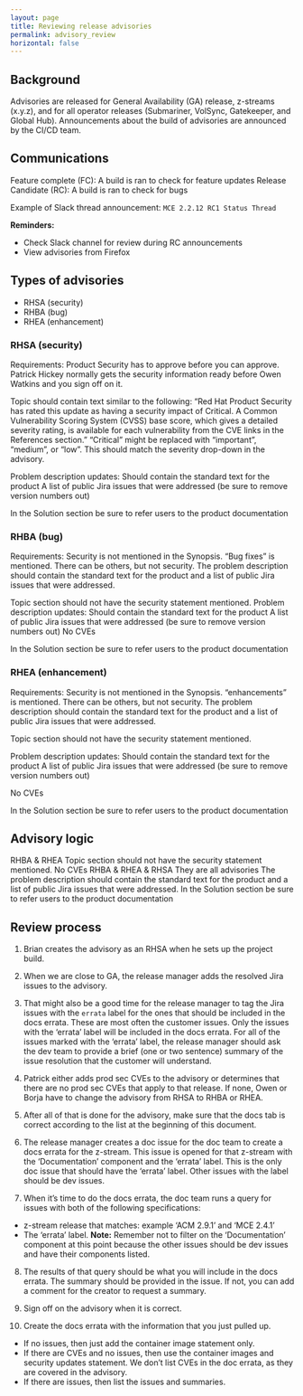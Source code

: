 ```yaml
---
layout: page
title: Reviewing release advisories
permalink: advisory_review
horizontal: false
---
```


## Background

Advisories are released for General Availability (GA) release, z-streams (x.y.z), and for all operator releases (Submariner, VolSync, Gatekeeper, and Global Hub). Announcements about the build of advisories are announced by the CI/CD team. 

## Communications

Feature complete (FC): A build is ran to check for feature updates
Release Candidate (RC): A build is ran to check for bugs


Example of Slack thread announcement: `MCE 2.2.12 RC1 Status Thread`

**Reminders:**

- Check Slack channel for review during RC announcements
- View advisories from Firefox


## Types of advisories

- RHSA (security)
- RHBA (bug)
- RHEA (enhancement)

### RHSA (security)

Requirements:
Product Security has to approve before you can approve. Patrick Hickey normally gets the security information ready before Owen Watkins and you sign off on it.


Topic should contain text similar to the following: “Red Hat Product Security has rated this update as having a security impact of Critical. A Common Vulnerability Scoring System (CVSS) base score, which gives a detailed severity rating, is available for each vulnerability from the CVE links in the References section.” “Critical” might be replaced with “important”, “medium”, or “low”. This should match the severity drop-down in the advisory.


Problem description updates:
Should contain the standard text for the product 
A list of public Jira issues that were addressed (be sure to remove version numbers out)


In the Solution section be sure to refer users to the product documentation

### RHBA (bug)

Requirements:
Security is not mentioned in the Synopsis. “Bug fixes” is mentioned. There can be others, but not security. 
The problem description should contain the standard text for the product and a list of public Jira issues that were addressed.


Topic section should not have the security statement mentioned.
Problem description updates:
Should contain the standard text for the product 
A list of public Jira issues that were addressed (be sure to remove version numbers out)
No CVEs


In the Solution section be sure to refer users to the product documentation

### RHEA (enhancement)

Requirements:
Security is not mentioned in the Synopsis. “enhancements” is mentioned. There can be others, but not security.
The problem description should contain the standard text for the product and a list of public Jira issues that were addressed. 


Topic section should not have the security statement mentioned.


Problem description updates:
Should contain the standard text for the product 
A list of public Jira issues that were addressed (be sure to remove version numbers out)


No CVEs


In the Solution section be sure to refer users to the product documentation

## Advisory logic

RHBA & RHEA
Topic section should not have the security statement mentioned.
No CVEs
RHBA & RHEA & RHSA
They are all advisories 
The problem description should contain the standard text for the product and a list of public Jira issues that were addressed.
In the Solution section be sure to refer users to the product documentation

## Review process

1. Brian creates the advisory as an RHSA when he sets up the project build.

2. When we are close to GA, the release manager adds the resolved Jira issues to the advisory.

3. That might also be a good time for the release manager to tag the Jira issues with the `errata` label for the ones that should be included in the docs errata. These are most often the customer issues. Only the issues with the ‘errata’ label will be included in the docs errata. For all of the issues marked with the ‘errata’ label, the release manager should ask the dev team to provide a brief (one or two sentence) summary of the issue resolution that the customer will understand.

4. Patrick either adds prod sec CVEs to the advisory or determines that there are no prod sec CVEs that apply to that release. If none, Owen or Borja have to change the advisory from RHSA to RHBA or RHEA.

5. After all of that is done for the advisory, make sure that the docs tab is correct according to the list at the beginning of this document.

6. The release manager creates a doc issue for the doc team to create a docs errata for the z-stream. This issue is opened for that z-stream with the ‘Documentation’ component and the ‘errata’ label. This is the only doc issue that should have the ‘errata’ label. Other issues with the label should be dev issues.

7. When it’s time to do the docs errata, the doc team runs a query for issues with both of the following specifications: 

- z-stream release that matches: example ‘ACM 2.9.1’ and ‘MCE 2.4.1’ 
- The ‘errata’ label. **Note:** Remember not to filter on the ‘Documentation’ component at this point because the other issues should be dev issues and have their components listed. 

8. The results of that query should be what you will include in the docs errata. The summary should be provided in the issue. If not, you can add a comment for the creator to request a summary. 

9. Sign off on the advisory when it is correct. 

10. Create the docs errata with the information that you just pulled up. 

- If no issues, then just add the container image statement only. 
- If there are CVEs and no issues, then use the container images and security updates statement. We don’t list CVEs in the doc errata, as they are covered in the advisory. 
- If there are issues, then list the issues and summaries. 
